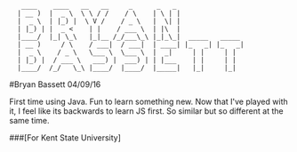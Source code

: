        ____    ____   __   __     _      _   _                 
      | __ )  |  _ \  \ \ / /    / \    | \ | |                
      |  _ \  | |_) |  \ V /    / _ \   |  \| |                
      | |_) | |  _ <    | |    / ___ \  | |\  |                
      |____/  |_| \_\   |_|__ /_/___\_\ |_|_\_|  _____   _____ 
      | __ )     / \    / ___|  / ___|  | ____| |_   _| |_   _|
      |  _ \    / _ \   \___ \  \___ \  |  _|     | |     | |  
      | |_) |  / ___ \   ___) |  ___) | | |___    | |     | |  
      |____/  /_/   \_\ |____/  |____/  |_____|   |_|     |_| 

#Bryan Bassett
04/09/16

First time using Java. Fun to learn something new. Now that I've played with it, I feel like its backwards to learn JS first. So similar but so different at the same time.

###[For Kent State University]
